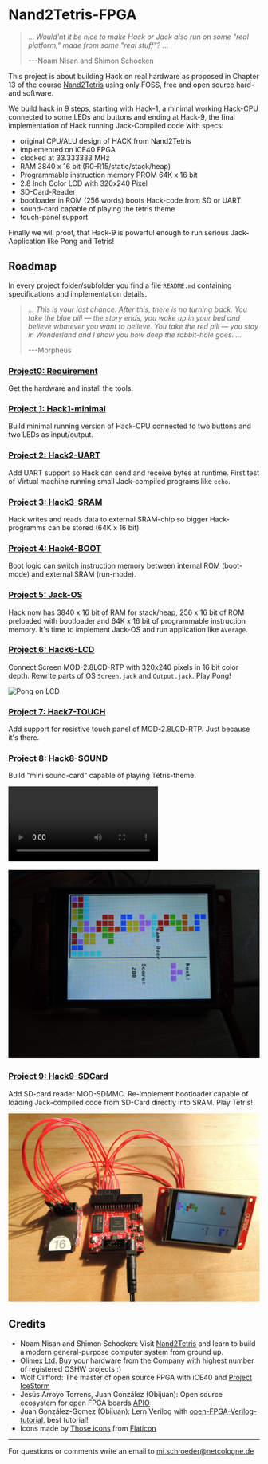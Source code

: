 # Nand2Tetris-FPGA

> ... _Would'nt it be nice to make Hack or Jack also run on some "real platform," made from some "real stuff"?_ ...
>
>---Noam Nisan and Shimon Schocken

This project is about building Hack on real hardware as proposed in Chapter 13 of the course [Nand2Tetris](https://www.Nand2Tetris.org/) using only FOSS, free and open source hard- and software.

We build hack in 9 steps, starting with Hack-1, a minimal working Hack-CPU connected to some LEDs and buttons and ending at Hack-9, the final implementation of Hack running Jack-Compiled code with specs:

* original CPU/ALU design of HACK from Nand2Tetris
* implemented on iCE40 FPGA
* clocked at 33.333333 MHz
* RAM 3840 x 16 bit (R0-R15/static/stack/heap)
* Programmable instruction memory PROM 64K x 16 bit
* 2.8 Inch Color LCD with 320x240 Pixel
* SD-Card-Reader
* bootloader in ROM (256 words) boots Hack-code from SD or UART
* sound-card capable of playing the tetris theme
* touch-panel support

Finally we will proof, that Hack-9 is powerful enough to run serious Jack-Application like Pong and Tetris!

## Roadmap

In every project folder/subfolder you find a file `README.md` containing specifications and implementation details.

>_... This is your last chance. After this, there is no turning back. You take the blue pill — the story ends, you wake up in your bed and believe whatever you want to believe. You take the red pill — you stay in Wonderland and I show you how deep the rabbit-hole goes. ..._
>
> ---Morpheus

### [Project0: Requirement](00_Requirement)

Get the hardware and install the tools.

### [Project 1: Hack1-minimal](01_Hack1-minimal)

Build minimal running version of Hack-CPU connected to two buttons and two LEDs as input/output.

### [Project 2: Hack2-UART](02_Hack2-UART)

Add UART support so Hack can send and receive bytes at runtime.
First test of Virtual machine running small Jack-compiled programs like `echo`.

### [Project 3: Hack3-SRAM](03_Hack3-SRAM)

Hack writes and reads data to external SRAM-chip so bigger Hack-programms can be stored (64K x 16 bit).

### [Project 4: Hack4-BOOT](04_Hack4-BOOT)

Boot logic can switch instruction memory between internal ROM (boot-mode) and external SRAM (run-mode).

### [Project 5: Jack-OS](05_Jack-OS)

Hack now has 3840 x 16 bit of RAM for stack/heap, 256 x 16 bit of ROM preloaded with bootloader and 64K x 16 bit of programmable instruction memory.
It's time to implement Jack-OS and run application like `Average`.

### [Project 6: Hack6-LCD](06_Hack6-LCD)

Connect Screen MOD-2.8LCD-RTP with 320x240 pixels in 16 bit color depth. Rewrite parts of OS `Screen.jack` and `Output.jack`. Play Pong!

![Pong on LCD](06_Hack6-LCD/pong.png)

### [Project 7: Hack7-TOUCH](07_Hack7-Touch)

Add support for resistive touch panel of MOD-2.8LCD-RTP. Just because it's there.

### [Project 8: Hack8-SOUND](08_Hack8-Sound)

Build "mini sound-card" capable of playing Tetris-theme.

![Tetris movie](08_Hack8-Sound/jack/Tetris/tetris.mp4)

![Tetris image](08_Hack8-Sound/jack/Tetris/tetris.png)

### [Project 9: Hack9-SDCard](09_Hack9-SD)

Add SD-card reader MOD-SDMMC. Re-implement bootloader capable of loading Jack-compiled code from SD-Card directly into SRAM. Play Tetris!

![SD card](09_Hack9-SD/Hack9.jpg)


## Credits

* Noam Nisan and Shimon Schocken: Visit [Nand2Tetris](https://Nand2Tetris.org) and learn to build a modern general-purpose computer system from ground up.
* [Olimex Ltd](https://www.Olimex.com/): Buy your hardware from the Company with highest number of registered OSHW projects :)
* Wolf Clifford: The master of open source FPGA with iCE40 and  [Project IceStorm](http://www.clifford.at/icestorm/)
* Jesús Arroyo Torrens, Juan González (Obijuan): Open source ecosystem for open FPGA boards [APIO](https://github.com/FPGAwars/apio)
* Juan González-Gomez (Obijuan): Lern Verilog with [open-FPGA-Verilog-tutorial](https://github.com/Obijuan/open-FPGA-Verilog-tutorial/), best tutorial!
* Icons made by [Those icons](https://www.flaticon.com/free-icon/cpu_483131?term=cpu&page=3&position=86) from [Flaticon](https://www.flaticon.com/)

---
For questions or comments write an email to
mi.schroeder@netcologne.de
